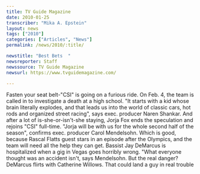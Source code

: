 ```yaml
---
title: TV Guide Magazine
date: 2010-01-25
transcriber: "Mika A. Epstein"
layout: news
tags: ["2010"]
categories: ["Articles", "News"]
permalink: /news/2010/:title/

newstitle: "Best Bets  "
newsreporter: Staff
newssource: TV Guide Magazine
newsurl: https://www.tvguidemagazine.com/

---
```



Fasten your seat belt-"CSI" is going on a furious ride. On Feb. 4, the team is called in to investigate a death at a high school. "It starts with a kid whose brain literally explodes, and that leads us into the world of classic cars, hot rods and organized street racing", says exec. producer Naren Shankar. And after a lot of is-she-or-isn't-she staying, Jorja Fox ends the speculation and rejoins "CSI" full-time. "Jorja will be with us for the whole second half of the season", confirms exec. producer Carol Mendelsohn. Which is good, because Rascal Flatts guest stars in an episode after the Olympics, and the team will need all the help they can get. Bassist Jay DeMarcus is hospitalized when a gig in Vegas goes horribly wrong. "What everyone thought was an accident isn't, says Mendelsohn. But the real danger? DeMarcus flirts with Catherine Willows. That could land a guy in real trouble
